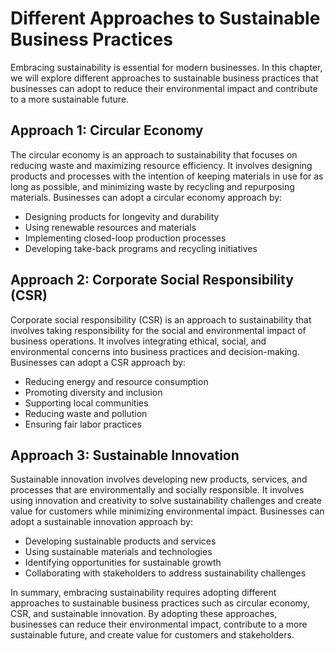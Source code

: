 Different Approaches to Sustainable Business Practices
===========================================================================================

Embracing sustainability is essential for modern businesses. In this chapter, we will explore different approaches to sustainable business practices that businesses can adopt to reduce their environmental impact and contribute to a more sustainable future.

Approach 1: Circular Economy
----------------------------

The circular economy is an approach to sustainability that focuses on reducing waste and maximizing resource efficiency. It involves designing products and processes with the intention of keeping materials in use for as long as possible, and minimizing waste by recycling and repurposing materials. Businesses can adopt a circular economy approach by:

* Designing products for longevity and durability
* Using renewable resources and materials
* Implementing closed-loop production processes
* Developing take-back programs and recycling initiatives

Approach 2: Corporate Social Responsibility (CSR)
-------------------------------------------------

Corporate social responsibility (CSR) is an approach to sustainability that involves taking responsibility for the social and environmental impact of business operations. It involves integrating ethical, social, and environmental concerns into business practices and decision-making. Businesses can adopt a CSR approach by:

* Reducing energy and resource consumption
* Promoting diversity and inclusion
* Supporting local communities
* Reducing waste and pollution
* Ensuring fair labor practices

Approach 3: Sustainable Innovation
----------------------------------

Sustainable innovation involves developing new products, services, and processes that are environmentally and socially responsible. It involves using innovation and creativity to solve sustainability challenges and create value for customers while minimizing environmental impact. Businesses can adopt a sustainable innovation approach by:

* Developing sustainable products and services
* Using sustainable materials and technologies
* Identifying opportunities for sustainable growth
* Collaborating with stakeholders to address sustainability challenges

In summary, embracing sustainability requires adopting different approaches to sustainable business practices such as circular economy, CSR, and sustainable innovation. By adopting these approaches, businesses can reduce their environmental impact, contribute to a more sustainable future, and create value for customers and stakeholders.
